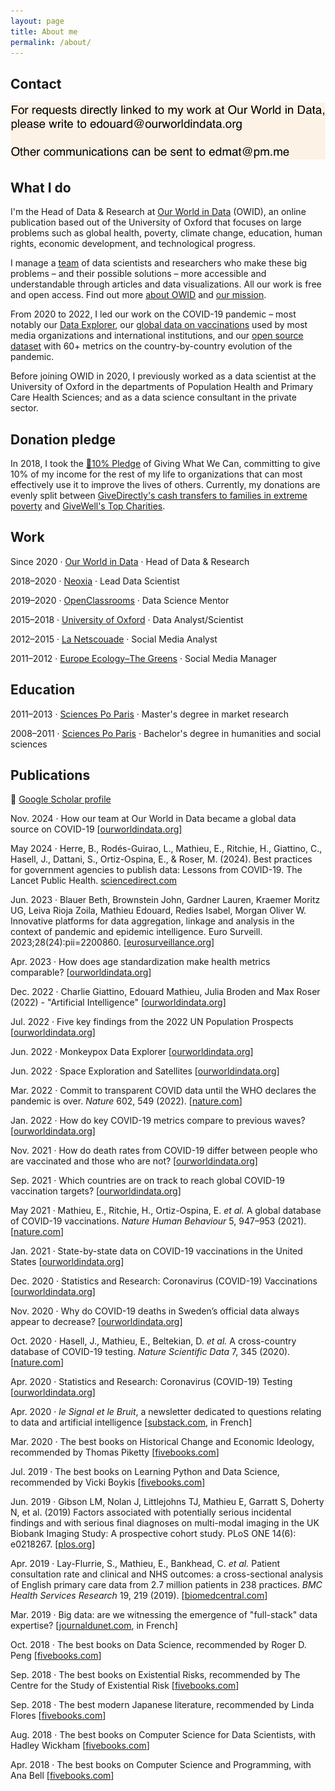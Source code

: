 ```yaml
---
layout: page
title: About me
permalink: /about/
---
```



## Contact

![contact](https://raw.githubusercontent.com/edomt/edomt.github.io/master/images/email.png)


## What I do

I'm the Head of Data & Research at [Our World in Data](https://ourworldindata.org) (OWID), an online publication based out of the University of Oxford that focuses on large problems such as global health, poverty, climate change, education, human rights, economic development, and technological progress.

I manage a [team](https://ourworldindata.org/team) of data scientists and researchers who make these big problems – and their possible solutions – more accessible and understandable through articles and data visualizations. All our work is free and open access. Find out more [about OWID](https://ourworldindata.org/about) and [our mission](https://ourworldindata.org/problems-and-progress).

From 2020 to 2022, I led our work on the COVID-19 pandemic – most notably our [Data Explorer](https://ourworldindata.org/explorers/coronavirus-data-explorer), our [global data on vaccinations](https://ourworldindata.org/covid-vaccinations) used by most media organizations and international institutions, and our [open source dataset](https://github.com/owid/covid-19-data) with 60+ metrics on the country-by-country evolution of the pandemic.

Before joining OWID in 2020, I previously worked as a data scientist at the University of Oxford in the departments of Population Health and Primary Care Health Sciences; and as a data science consultant in the private sector.


## Donation pledge

In 2018, I took the [🔸10% Pledge](https://www.givingwhatwecan.org/pledge) of Giving What We Can, committing to give 10% of my income for the rest of my life to organizations that can most effectively use it to improve the lives of others. Currently, my donations are evenly split between [GiveDirectly's cash transfers to families in extreme poverty](https://www.givedirectly.org/large-transfer/) and [
GiveWell's Top Charities](https://www.givewell.org/charities/top-charities).


## Work

Since 2020 · [Our World in Data](https://ourworldindata.org/) · Head of Data & Research

2018–2020 · [Neoxia](https://neoxia.com/) · Lead Data Scientist

2019–2020 · [OpenClassrooms](https://openclassrooms.com) · Data Science Mentor

2015–2018 · [University of Oxford](https://www.medsci.ox.ac.uk/) · Data Analyst/Scientist

2012–2015 · [La Netscouade](http://www.lanetscouade.com/) · Social Media Analyst

2011–2012 · [Europe Ecology–The Greens](http://eelv.fr/) · Social Media Manager


## Education

2011–2013 · [Sciences Po Paris](https://www.sciencespo.fr/ecole-management-innovation/en) · Master's degree in market research

2008–2011 · [Sciences Po Paris](https://www.sciencespo.fr/en/education/undergraduate-studies) · Bachelor's degree in humanities and social sciences


## Publications

🔗 [Google Scholar profile](https://scholar.google.com/citations?user=DLZjGZ0AAAAJ)

Nov. 2024 · How our team at Our World in Data became a global data source on COVID-19 [[ourworldindata.org](https://ourworldindata.org/owid-covid-history)]

May 2024 · Herre, B., Rodés-Guirao, L., Mathieu, E., Ritchie, H., Giattino, C., Hasell, J., Dattani, S., Ortiz-Ospina, E., & Roser, M. (2024). Best practices for government agencies to publish data: Lessons from COVID-19. The Lancet Public Health. [sciencedirect.com](https://doi.org/10.1016/S2468-2667(24)00073-2)

Jun. 2023 · Blauer Beth, Brownstein John, Gardner Lauren, Kraemer Moritz UG, Leiva Rioja Zoila, Mathieu Edouard, Redies Isabel, Morgan Oliver W. Innovative platforms for data aggregation, linkage and analysis in the context of pandemic and epidemic intelligence. Euro Surveill. 2023;28(24):pii=2200860. [[eurosurveillance.org](https://doi.org/10.2807/1560-7917.ES.2023.28.24.2200860)]

Apr. 2023 · How does age standardization make health metrics comparable? [[ourworldindata.org](https://ourworldindata.org/age-standardization)]

Dec. 2022 · Charlie Giattino, Edouard Mathieu, Julia Broden and Max Roser (2022) - "Artificial Intelligence" [[ourworldindata.org](https://ourworldindata.org/artificial-intelligence)] 

Jul. 2022 · Five key findings from the 2022 UN Population Prospects [[ourworldindata.org](https://ourworldindata.org/world-population-update-2022)]

Jun. 2022 · Monkeypox Data Explorer [[ourworldindata.org](https://ourworldindata.org/explorers/monkeypox)]

Jun. 2022 · Space Exploration and Satellites [[ourworldindata.org](https://ourworldindata.org/space-exploration-satellites)]

Mar. 2022 · Commit to transparent COVID data until the WHO declares the pandemic is over. _Nature_ 602, 549 (2022). [[nature.com](https://doi.org/10.1038/d41586-022-00424-9)]

Jan. 2022 · How do key COVID-19 metrics compare to previous waves? [[ourworldindata.org](https://ourworldindata.org/covid-metrics-previous-waves)]

Nov. 2021 · How do death rates from COVID-19 differ between people who are vaccinated and those who are not? [[ourworldindata.org](https://ourworldindata.org/covid-deaths-by-vaccination)]

Sep. 2021 · Which countries are on track to reach global COVID-19 vaccination targets? [[ourworldindata.org](https://ourworldindata.org/covid-vaccination-global-projections)]

May 2021 · Mathieu, E., Ritchie, H., Ortiz-Ospina, E. _et al._ A global database of COVID-19 vaccinations. _Nature Human Behaviour_ 5, 947–953 (2021). [[nature.com](https://doi.org/10.1038/s41562-021-01122-8)]

Jan. 2021 · State-by-state data on COVID-19 vaccinations in the United States [[ourworldindata.org](https://ourworldindata.org/us-states-vaccinations)]

Dec. 2020 · Statistics and Research: Coronavirus (COVID-19) Vaccinations [[ourworldindata.org](https://ourworldindata.org/covid-vaccinations)]

Nov. 2020 · Why do COVID-19 deaths in Sweden’s official data always appear to decrease? [[ourworldindata.org](https://ourworldindata.org/covid-sweden-death-reporting)]

Oct. 2020 · Hasell, J., Mathieu, E., Beltekian, D. _et al._ A cross-country database of COVID-19 testing. _Nature Scientific Data_ 7, 345 (2020). [[nature.com](https://doi.org/10.1038/s41597-020-00688-8)]

Apr. 2020 · Statistics and Research: Coronavirus (COVID-19) Testing [[ourworldindata.org](https://ourworldindata.org/coronavirus-testing)]

Apr. 2020 · _le Signal et le Bruit_, a newsletter dedicated to questions relating to data and artificial intelligence [[substack.com](https://signaletbruit.substack.com), in French]

Mar. 2020 · The best books on Historical Change and Economic Ideology, recommended by Thomas Piketty [[fivebooks.com](https://fivebooks.com/best-books/economic-ideology-thomas-piketty/)]

Jul. 2019 · The best books on Learning Python and Data Science, recommended by Vicki Boykis [[fivebooks.com](https://fivebooks.com/best-books/learning-python-and-data-science-vicki-boykis/)]

Jun. 2019 · Gibson LM, Nolan J, Littlejohns TJ, Mathieu E, Garratt S, Doherty N, et al. (2019) Factors associated with potentially serious incidental findings and with serious final diagnoses on multi-modal imaging in the UK Biobank Imaging Study: A prospective cohort study. PLoS ONE 14(6): e0218267. [[plos.org](https://doi.org/10.1371/journal.pone.0218267)]

Apr. 2019 · Lay-Flurrie, S., Mathieu, E., Bankhead, C. _et al._ Patient consultation rate and clinical and NHS outcomes: a cross-sectional analysis of English primary care data from 2.7 million patients in 238 practices. _BMC Health Services Research_ 19, 219 (2019). [[biomedcentral.com](https://doi.org/10.1186/s12913-019-4036-y)]

Mar. 2019 · Big data: are we witnessing the emergence of "full-stack" data expertise? [[journaldunet.com](https://www.journaldunet.com/solutions/expert/70788/big-data---assiste-t-on-a-l-emergence-d-une-expertise-data--full-stack.shtml), in French]

Oct. 2018 · The best books on Data Science, recommended by Roger D. Peng [[fivebooks.com](https://fivebooks.com/best-books/data-science-roger-peng/)]

Sep. 2018 · The best books on Existential Risks, recommended by The Centre for the Study of Existential Risk [[fivebooks.com](https://fivebooks.com/best-books/existential-risks-cambridge-cser/)]

Sep. 2018 · The best modern Japanese literature, recommended by Linda Flores [[fivebooks.com](https://fivebooks.com/best-books/modern-japanese-literature-linda-flores/)]

Aug. 2018 · The best books on Computer Science for Data Scientists, with Hadley Wickham [[fivebooks.com](https://fivebooks.com/best-books/computer-science-data-science-hadley-wickham/)]

Apr. 2018 · The best books on Computer Science and Programming, with Ana Bell [[fivebooks.com](https://fivebooks.com/best-books/programming-computer-science-ana-bell/)]
